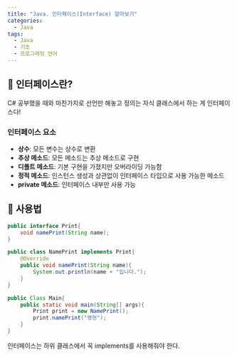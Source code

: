 ```yaml
---
title: "Java. 인터페이스(Interface) 알아보기"
categories:
  - Java
tags:
  - Java
  - 기초
  - 프로그래밍 언어
---
```


## 🌟 인터페이스란?

C# 공부했을 때와 마찬가지로 선언만 해놓고 정의는 자식 클래스에서 하는 게 인터페이스다!



### 인터페이스 요소

- **상수**: 모든 변수는 상수로 변환
- **추상 메소드**: 모든 메소드는 추상 메소드로 구현
- **디폴트 메소드**: 기본 구현을 가졌지만 오버라이딩 가능함
- **정적 메소드**: 인스턴스 생성과 상관없이 인터페이스 타입으로 사용 가능한 메소드
- **private 메소드**: 인터페이스 내부만 사용 가능



## 🌟 사용법

```java
public interface Print{
    void namePrint(String name);
}

public class NamePrint implements Print{
    @Override
    public void namePrint(String name){
        System.out.println(name + "입니다.");
    }
}

public Class Main{
    public static void main(String[] args){
        Print print = new NamePrint();
        print.namePrint("영현");
    }
}
```

인터페이스는 하위 클래스에서 꼭 implements를 사용해줘야 한다.
